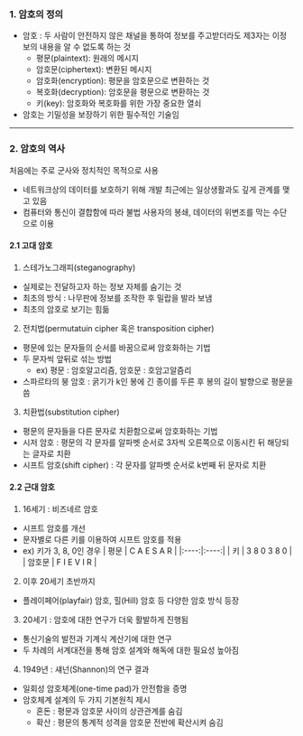 ### 1. 암호의 정의

- 암호 : 두 사람이 안전하지 않은 채널을 통하여 정보를 주고받더라도 제3자는 이정보의 내용을 알 수 없도록 하는 것
  - 평문(plaintext): 원래의 메시지
  - 암호문(ciphertext): 변환된 메시지
  - 암호화(encryption): 평문을 암호문으로 변환하는 것
  - 복호화(decryption): 암호문을 평문으로 변환하는 것
  - 키(key): 암호화와 복호화를 위한 가장 중요한 열쇠
- 암호는 기밀성을 보장하기 위한 필수적인 기술임

---

### 2. 암호의 역사

처음에는 주로 군사와 정치적인 목적으로 사용

- 네트워크상의 데이터를 보호하기 위해 개발
  최근에는 일상생활과도 깊게 관계를 맺고 있음
- 컴퓨터와 통신이 결합함에 따라 불법 사용자의 봉쇄, 데이터의 위변조를 막는 수단으로 이용

#### 2.1 고대 암호

1. 스테가노그래피(steganography)

- 실제로는 전달하고자 하는 정보 자체를 숨기는 것
- 최초의 방식 : 나무판에 정보를 조작한 후 밀랍을 발라 보냄
- 최초의 암호로 보기는 힘듦

2. 전치법(permutatuin cipher 혹은 transposition cipher)

- 평문에 있는 문자들의 순서를 바꿈으로써 암호화하는 기법
- 두 문자씩 앞뒤로 섞는 방법
  - ex) 평문 : 암호알고리즘, 암호문 : 호암고알즘리
- 스파르타의 붕 암호 : 굵기가 k인 봉에 긴 종이를 두른 후 봉의 길이 발향으로 평문을 씀

3. 치환법(substitution cipher)

- 평문의 문자들을 다른 문자로 치환함으로써 암호화하는 기법
- 시저 암호 : 평문의 각 문자를 알파벳 순서로 3자씩 오른쪽으로 이동시킨 뒤 해당되는 글자로 치환
- 시프트 암호(shift cipher) : 각 문자를 알파벳 순서로 k번째 뒤 문자로 치환

#### 2.2 근대 암호

1. 16세기 : 비즈네르 암호

- 시프트 암호를 개선
- 문자별로 다른 키를 이용하여 시프트 암호를 적용
- ex) 키가 3, 8, 0인 경우
  | 평문 | C A E S A R |
  |:----:|:----:|
  | 키 | 3 8 0 3 8 0 |
  | 암호문 | F I E V I R |

2. 이후 20세기 초반까지

- 플레이페어(playfair) 암호, 힐(Hill) 암호 등 다양한 암호 방식 등장

3. 20세기 : 암호에 대한 연구가 더욱 활발하게 진행됨

- 통신기술의 발전과 기계식 계산기에 대한 연구
- 두 차례의 서계대전을 통해 암호 설계와 해독에 대한 필요성 높아짐

4. 1949년 : 섀넌(Shannon)의 연구 결과

- 일회성 암호체계(one\-time pad)가 안전함을 증명
- 암호체계 설계의 두 가지 기본원칙 제시
  - 혼돈 : 평문과 암호문 사이의 상관관계를 숨김
  - 확산 : 평문의 통계적 성격을 암호문 전반에 확산시켜 숨김
